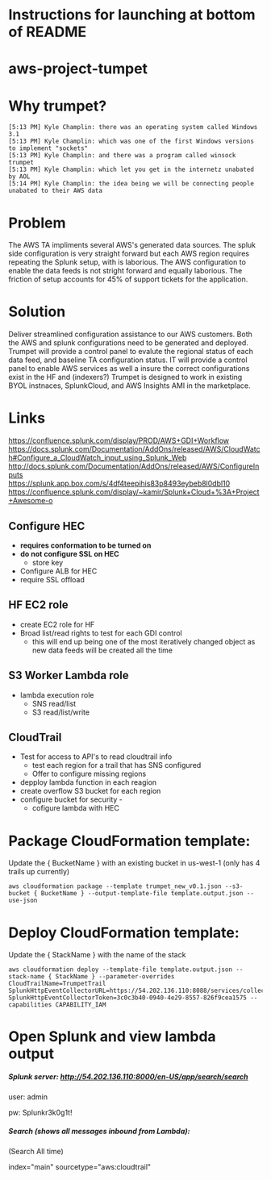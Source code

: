 # Instructions for launching at bottom of README

# aws-project-tumpet

# Why trumpet?
```
[5:13 PM] Kyle Champlin: there was an operating system called Windows 3.1
[5:13 PM] Kyle Champlin: which was one of the first Windows versions to implement "sockets"
[5:13 PM] Kyle Champlin: and there was a program called winsock trumpet
[5:13 PM] Kyle Champlin: which let you get in the internetz unabated by AOL
[5:14 PM] Kyle Champlin: the idea being we will be connecting people unabated to their AWS data
```
# Problem
The AWS TA impliments several AWS's generated data sources. The spluk side configuration is very straight forward but each AWS region requires repeating the Splunk setup, with is laborious. The AWS configuration to enable the data feeds is not stright forward and equally laborious. The friction of setup accounts for 45% of support tickets for the application. 

# Solution
Deliver streamlined configuration assistance to our AWS customers. Both the AWS and splunk configurations need to be generated and deployed. Trumpet will provide a control panel to evalute the regional status of each data feed, and baseline TA configuration status. IT will provide a control panel to enable AWS services as well a insure the correct configurations exist in the HF and (indexers?) Trumpet is designed to work in existing BYOL instnaces, SplunkCloud, and AWS Insights AMI in the marketplace.  

# Links 
https://confluence.splunk.com/display/PROD/AWS+GDI+Workflow   \
https://docs.splunk.com/Documentation/AddOns/released/AWS/CloudWatch#Configure_a_CloudWatch_input_using_Splunk_Web   \
http://docs.splunk.com/Documentation/AddOns/released/AWS/ConfigureInputs   \
https://splunk.app.box.com/s/4df4teepihis83p8493eybeb8l0dbl10   \
https://confluence.splunk.com/display/~kamir/Splunk+Cloud+%3A+Project+Awesome-o   

## Configure HEC 
* **requires conformation to be turned on**
* **do not configure SSL on HEC**
	* store key
* Configure ALB for HEC 
 * require SSL offload

 ## HF EC2 role 
 * create EC2 role for HF
 * Broad list/read rights to test for each GDI control
 	* this will end up being one of the most iteratively changed object as new data feeds will be created all the time

 ## S3 Worker Lambda role
 * lambda execution role
 	* SNS read/list
 	* S3 read/list/write

  ## 



## CloudTrail
* Test for access to API's to read cloudtrail info
	* test each region for a trail that has SNS configured
	* Offer to configure missing regions
* depploy lambda function in each reagion
* create overflow S3 bucket for each region
* configure bucket for security - 
	* cofigure lambda with HEC


# Package CloudFormation template:

Update the { BucketName } with an existing bucket in us-west-1 (only has 4 trails up currently)

```
aws cloudformation package --template trumpet_new_v0.1.json --s3-bucket { BucketName } --output-template-file template.output.json --use-json
```
# Deploy CloudFormation template:

Update the { StackName } with the name of the stack

```
aws cloudformation deploy --template-file template.output.json --stack-name { StackName } --parameter-overrides CloudTrailName=TrumpetTrail SplunkHttpEventCollectorURL=https://54.202.136.110:8088/services/collector SplunkHttpEventCollectorToken=3c0c3b40-0940-4e29-8557-826f9cea1575 --capabilities CAPABILITY_IAM
```
# Open Splunk and view lambda output

##### Splunk server: http://54.202.136.110:8000/en-US/app/search/search

user: admin

pw: Splunkr3k0g1t!

##### Search (shows all messages inbound from Lambda):

(Search All time)

index="main" sourcetype="aws:cloudtrail"